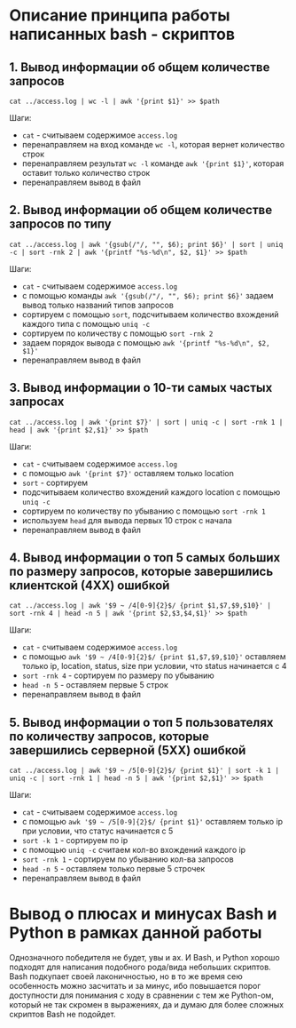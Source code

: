  # Описание принципа работы написанных bash - скриптов
 
 ## 1. Вывод информации об общем количестве запросов
 
 ```cat ../access.log | wc -l | awk '{print $1}' >> $path```
 
Шаги:

 * ```cat``` - считываем содержимое ```access.log```
 * перенаправляем на вход команде ```wc -l```, которая вернет количество строк
 * перенаправляем результат ```wc -l``` команде ```awk '{print $1}'```, которая оставит только количество строк
 * перенаправляем вывод в файл


## 2. Вывод информации об общем количестве запросов по типу

```cat ../access.log | awk '{gsub(/"/, "", $6); print $6}' | sort | uniq -c | sort -rnk 2 | awk '{printf "%s-%d\n", $2, $1}' >> $path```

Шаги:

 * ```cat``` - считываем содержимое ```access.log```
 * с помощью команды ```awk '{gsub(/"/, "", $6); print $6}'``` задаем вывод только названий типов запросов
 * сортируем с помощью ```sort```, подсчитываем количество вхождений каждого типа с помощью ```uniq -c```
 * сортируем по количеству с помощью ```sort -rnk 2```
 * задаем порядок вывода с помощью ```awk '{printf "%s-%d\n", $2, $1}'```
 * перенаправляем вывод в файл

## 3. Вывод информации о 10-ти самых частых запросах

```cat ../access.log | awk '{print $7}' | sort | uniq -c | sort -rnk 1 | head | awk '{print $2,$1}' >> $path```

Шаги:

  * ```cat``` - считываем содержимое ```access.log```
  * с помощью ```awk '{print $7}'``` оставляем только location
  * ```sort``` - сортируем
  * подсчитываем количество вхождений каждого location с помощью ```uniq -c```
  * сортируем по количеству по убыванию с помощью ```sort -rnk 1```
  * используем ```head``` для вывода первых 10 строк с начала
  * перенаправляем вывод в файл


## 4. Вывод информации о топ 5 самых больших по размеру запросов, которые завершились клиентской (4ХХ) ошибкой

```cat ../access.log | awk '$9 ~ /4[0-9]{2}$/ {print $1,$7,$9,$10}' | sort -rnk 4 | head -n 5 | awk '{print $2,$3,$4,$1}' >> $path```

Шаги:

  * ```cat``` - считываем содержимое ```access.log```
  * с помощью ```awk '$9 ~ /4[0-9]{2}$/ {print $1,$7,$9,$10}'``` оставляем только ip, location, status, size при условии, что status начинается с 4
  * ```sort -rnk 4``` - сортируем по размеру по убыванию
  * ```head -n 5``` - оставляем первые 5 строк
  * перенаправляем вывод в файл


## 5. Вывод информации о топ 5 пользователях по количеству запросов, которые завершились серверной (5ХХ) ошибкой

```cat ../access.log | awk '$9 ~ /5[0-9]{2}$/ {print $1}' | sort -k 1 | uniq -c | sort -rnk 1 | head -n 5 | awk '{print $2,$1}' >> $path```

Шаги:

  * ```cat``` - считываем содержимое ```access.log```
  * с помощью ```awk '$9 ~ /5[0-9]{2}$/ {print $1}'``` оставляем только ip при условии, что статус начинается с 5
  * ```sort -k 1``` - сортируем по ip
  * с помощью ```uniq -c``` считаем кол-во вхождений каждого ip
  * ```sort -rnk 1``` - сортируем по убыванию кол-ва запросов
  * ```head -n 5``` - оставляем только первые 5 строчек
  * перенаправляем вывод в файл




  # Вывод о плюсах и минусах Bash и Python в рамках данной работы
  
  Однозначного победителя не будет, увы и ах. И Bash, и Python хорошо подходят для написания подобного рода/вида небольших скриптов. Bash подкупает своей лаконичностью, но в то же время сею особенность можно засчитать и за минус, ибо повышается порог доступности для понимания с ходу в сравнении с тем же Python-ом, который не так скромен в выражениях, да и думаю для более сложных скриптов Bash не подойдет.

 
 

